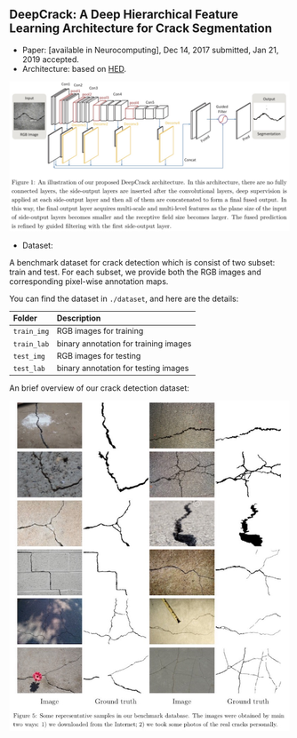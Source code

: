 ## DeepCrack: A Deep Hierarchical Feature Learning Architecture for Crack Segmentation

 - Paper: [available in Neurocomputing], Dec 14, 2017 submitted, Jan 21, 2019 accepted.
 - Architecture: based on [HED](https://arxiv.org/abs/1504.06375).

![](./figures/architecture.jpg)

 - Dataset:

A benchmark dataset for crack detection which is consist of two subset: train and test. 
For each subset, we provide both the RGB images and corresponding pixel-wise annotation maps.

You can find the dataset in `./dataset`, and here are the details:

|Folder|Description|
|:----|:-----|
|`train_img`|RGB images for training|
|`train_lab`|binary annotation for training images|
|`test_img`|RGB images for testing|
|`test_lab`|binary annotation for testing images|

An brief overview of our crack detection dataset:

![](./figures/dataset-overview.jpg)
